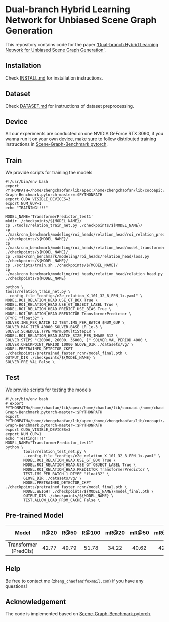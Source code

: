 # Dual-branch Hybrid Learning Network for Unbiased Scene Graph Generation

This repository contains code for the paper ['Dual-branch Hybrid Learning Network for Unbiased Scene Graph Generation'](https://arxiv.org/abs/2207.07913).

## Installation

Check [INSTALL.md](./INSTALL.md) for installation instructions.

## Dataset

Check [DATASET.md](./DATASET.md) for instructions of dataset preprocessing.

## Device

All our experiments are conducted on one NVIDIA GeForce RTX 3090, if you wanna run it on your own device, make sure to follow distributed training instructions in [Scene-Graph-Benchmark.pytorch](https://github.com/KaihuaTang/Scene-Graph-Benchmark.pytorch).

## Train

We provide scripts for training the models

```
#!/usr/bin/env bash
export PYTHONPATH=/home/zhengchaofan/lib/apex:/home/zhengchaofan/lib/cocoapi:/home/zhengchaofan/code/Scene-Graph-Benchmark.pytorch-master=:$PYTHONPATH
export CUDA_VISIBLE_DEVICES=3
export NUM_GUP=1
echo "TRAINING!!!!"

MODEL_NAME='TransformerPredictor_test1'
mkdir ./checkpoints/${MODEL_NAME}/
cp ./tools/relation_train_net.py ./checkpoints/${MODEL_NAME}/
cp ./maskrcnn_benchmark/modeling/roi_heads/relation_head/roi_relation_predictors.py ./checkpoints/${MODEL_NAME}/
cp ./maskrcnn_benchmark/modeling/roi_heads/relation_head/model_transformer.py ./checkpoints/${MODEL_NAME}/
cp ./maskrcnn_benchmark/modeling/roi_heads/relation_head/loss.py ./checkpoints/${MODEL_NAME}/
cp ./scripts/train.sh ./checkpoints/${MODEL_NAME}/
cp ./maskrcnn_benchmark/modeling/roi_heads/relation_head/relation_head.py ./checkpoints/${MODEL_NAME}

python \
tools/relation_train_net.py \
--config-file "configs/e2e_relation_X_101_32_8_FPN_1x.yaml" \
MODEL.ROI_RELATION_HEAD.USE_GT_BOX True \
MODEL.ROI_RELATION_HEAD.USE_GT_OBJECT_LABEL True \
MODEL.ROI_RELATION_HEAD.PREDICT_USE_BIAS True \
MODEL.ROI_RELATION_HEAD.PREDICTOR TransformerPredictor \
DTYPE "float32" \
SOLVER.IMS_PER_BATCH 12 TEST.IMS_PER_BATCH $NUM_GUP \
SOLVER.MAX_ITER 40000 SOLVER.BASE_LR 1e-3 \
SOLVER.SCHEDULE.TYPE WarmupMultiStepLR \
MODEL.ROI_RELATION_HEAD.BATCH_SIZE_PER_IMAGE 512 \
SOLVER.STEPS "(20000, 26000, 36000, )" SOLVER.VAL_PERIOD 4000 \
SOLVER.CHECKPOINT_PERIOD 10000 GLOVE_DIR ./datasets/vg/ \
MODEL.PRETRAINED_DETECTOR_CKPT ./checkpoints/pretrained_faster_rcnn/model_final.pth \
OUTPUT_DIR ./checkpoints/${MODEL_NAME} \
SOLVER.PRE_VAL False \
```

## Test

We provide scripts for testing the models

```
#!/usr/bin/env bash
# export PYTHONPATH=/home/chaofan/lib/apex:/home/chaofan/lib/cocoapi:/home/chaofan/myCode/Scene-Graph-Benchmark.pytorch-master=:$PYTHONPATH
export PYTHONPATH=/home/zhengchaofan/lib/apex:/home/zhengchaofan/lib/cocoapi:/home/zhengchaofan/code/Scene-Graph-Benchmark.pytorch-master=:$PYTHONPATH
export CUDA_VISIBLE_DEVICES=3
export NUM_GUP=1
echo "Testing!!!!"
MODEL_NAME="TransformerPredictor_test1"
python \
        tools/relation_test_net.py \
        --config-file "configs/e2e_relation_X_101_32_8_FPN_1x.yaml" \
        MODEL.ROI_RELATION_HEAD.USE_GT_BOX True \
        MODEL.ROI_RELATION_HEAD.USE_GT_OBJECT_LABEL True \
        MODEL.ROI_RELATION_HEAD.PREDICTOR TransformerPredictor \
        TEST.IMS_PER_BATCH 1 DTYPE "float32" \
        GLOVE_DIR ./datasets/vg/ \
        MODEL.PRETRAINED_DETECTOR_CKPT ./checkpoints/pretrained_faster_rcnn/model_final.pth \
        MODEL.WEIGHT ./checkpoints/${MODEL_NAME}/model_final.pth \
        OUTPUT_DIR ./checkpoints/${MODEL_NAME} \
        TEST.ALLOW_LOAD_FROM_CACHE False \
```

## Pre-trained Model

|         Model         | R@20  | R@50  | R@100 | mR@20 | mR@50 | mR@100 |                         Google Drive                         |
| :-------------------: | :---: | :---: | :---: | :---: | :---: | :----: | :----------------------------------------------------------: |
| Transformer (PredCls) | 42.77 | 49.79 | 51.78 | 34.22 | 40.62 | 42.91  | [link](https://drive.google.com/drive/folders/1qZ1AcnN2NjDEcRt7YReuqOsXch3DE3I1?usp=sharing) |



## Help

Be free to contact me (`zheng_chaofan@foxmail.com`) if you have any questions!

## Acknowledgement

The code is implemented based on [Scene-Graph-Benchmark.pytorch](https://github.com/KaihuaTang/Scene-Graph-Benchmark.pytorch).

